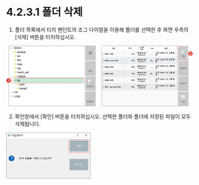 # 4.2.3.1 폴더 삭제

1.	폴더 목록에서 티치 펜던트의 조그 다이얼을 이용해 폴더를 선택한 후 화면 우측의 \[삭제\] 버튼을 터치하십시오. 

![](../../../.gitbook/assets/image%20%28137%29.png)

2.	확인창에서 \[확인\] 버튼을 터치하십시오. 선택한 폴더와 폴더에 저장된 파일이 모두 삭제됩니다.

![](../../../.gitbook/assets/image%20%28130%29.png)



